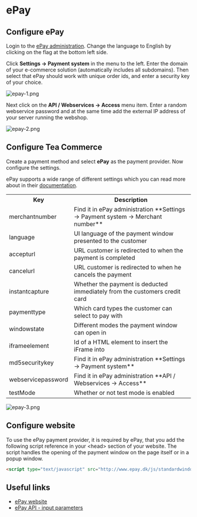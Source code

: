 # ePay

## Configure ePay

Login to the [ePay administration](https://ssl.ditonlinebetalingssystem.dk/admin/). Change the language to English by clicking on the flag at the bottom left side.

Click **Settings -> Payment system** in the menu to the left. Enter the domain of your e-commerce solution (automatically includes all subdomains). Then select that ePay should work with unique order ids, and enter a security key of your choice.

![epay-1.png](/img/a5669d2-epay-1.png)

Next click on the **API / Webservices -> Access** menu item. Enter a random webservice password and at the same time add the external IP address of your server running the webshop.

![epay-2.png](/img/88d8631-epay-2.png)

## Configure Tea Commerce

Create a payment method and select **ePay** as the payment provider. Now configure the settings.

ePay supports a wide range of different settings which you can read more about in their [documentation](http://tech.epay.dk/en/payment-window-parameters).

<table>
	<tr>
		<th>Key</th>
		<th>Description</th>
	</tr>
	<tr>
		<td>merchantnumber</td>
		<td>Find it in ePay administration
**Settings -&gt; Payment system -&gt; Merchant number**</td>
	</tr>
	<tr>
		<td>language</td>
		<td>UI language of the payment window presented to the customer</td>
	</tr>
	<tr>
		<td>accepturl</td>
		<td>URL customer is redirected to when the payment is completed</td>
	</tr>
	<tr>
		<td>cancelurl</td>
		<td>URL customer is redirected to when he cancels the payment</td>
	</tr>
	<tr>
		<td>instantcapture</td>
		<td>Whether the payment is deducted immediately from the customers credit card</td>
	</tr>
	<tr>
		<td>paymenttype</td>
		<td>Which card types the customer can select to pay with</td>
	</tr>
	<tr>
		<td>windowstate</td>
		<td>Different modes the payment window can open in</td>
	</tr>
	<tr>
		<td>iframeelement</td>
		<td>Id of a HTML element to insert the iFrame into</td>
	</tr>
	<tr>
		<td>md5securitykey</td>
		<td>Find it in ePay administration
**Settings -&gt; Payment system**</td>
	</tr>
	<tr>
		<td>webservicepassword</td>
		<td>Find it in ePay administration
**API / Webservices -&gt; Access**</td>
	</tr>
	<tr>
		<td>testMode</td>
		<td>Whether or not test mode is enabled</td>
	</tr>
</table>

![epay-3.png](/img/40133d0-epay-3.png)

## Configure website

To use the ePay payment provider, it is required by ePay, that you add the following script reference in your &lt;head&gt; section of your website. The script handles the opening of the payment window on the page itself or in a popup window.

````html
<script type="text/javascript" src="http://www.epay.dk/js/standardwindow.js"></script>
````

## Useful links

* [ePay website](http://www.epay.eu/)
* [ePay API - input parameters](http://tech.epay.dk/en/payment-window-parameters)
